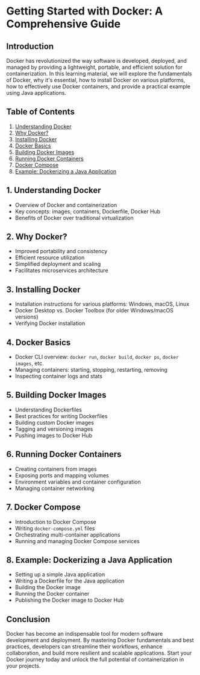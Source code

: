 # Getting Started with Docker: A Comprehensive Guide

## Introduction
Docker has revolutionized the way software is developed, deployed, and managed by providing a lightweight, portable, and efficient solution for containerization. In this learning material, we will explore the fundamentals of Docker, why it's essential, how to install Docker on various platforms, how to effectively use Docker containers, and provide a practical example using Java applications.

## Table of Contents
1. [Understanding Docker](#1-understanding-docker)
2. [Why Docker?](#2-why-docker)
3. [Installing Docker](#3-installing-docker)
4. [Docker Basics](#4-docker-basics)
5. [Building Docker Images](#5-building-docker-images)
6. [Running Docker Containers](#6-running-docker-containers)
7. [Docker Compose](#7-docker-compose)
8. [Example: Dockerizing a Java Application](#8-example-dockerizing-a-java-application)

## 1. Understanding Docker
- Overview of Docker and containerization
- Key concepts: images, containers, Dockerfile, Docker Hub
- Benefits of Docker over traditional virtualization

## 2. Why Docker?
- Improved portability and consistency
- Efficient resource utilization
- Simplified deployment and scaling
- Facilitates microservices architecture

## 3. Installing Docker
- Installation instructions for various platforms: Windows, macOS, Linux
- Docker Desktop vs. Docker Toolbox (for older Windows/macOS versions)
- Verifying Docker installation

## 4. Docker Basics
- Docker CLI overview: `docker run`, `docker build`, `docker ps`, `docker images`, etc.
- Managing containers: starting, stopping, restarting, removing
- Inspecting container logs and stats

## 5. Building Docker Images
- Understanding Dockerfiles
- Best practices for writing Dockerfiles
- Building custom Docker images
- Tagging and versioning images
- Pushing images to Docker Hub

## 6. Running Docker Containers
- Creating containers from images
- Exposing ports and mapping volumes
- Environment variables and container configuration
- Managing container networking

## 7. Docker Compose
- Introduction to Docker Compose
- Writing `docker-compose.yml` files
- Orchestrating multi-container applications
- Running and managing Docker Compose services

## 8. Example: Dockerizing a Java Application
- Setting up a simple Java application
- Writing a Dockerfile for the Java application
- Building the Docker image
- Running the Docker container
- Publishing the Docker image to Docker Hub

## Conclusion
Docker has become an indispensable tool for modern software development and deployment. By mastering Docker fundamentals and best practices, developers can streamline their workflows, enhance collaboration, and build more resilient and scalable applications. Start your Docker journey today and unlock the full potential of containerization in your projects.
